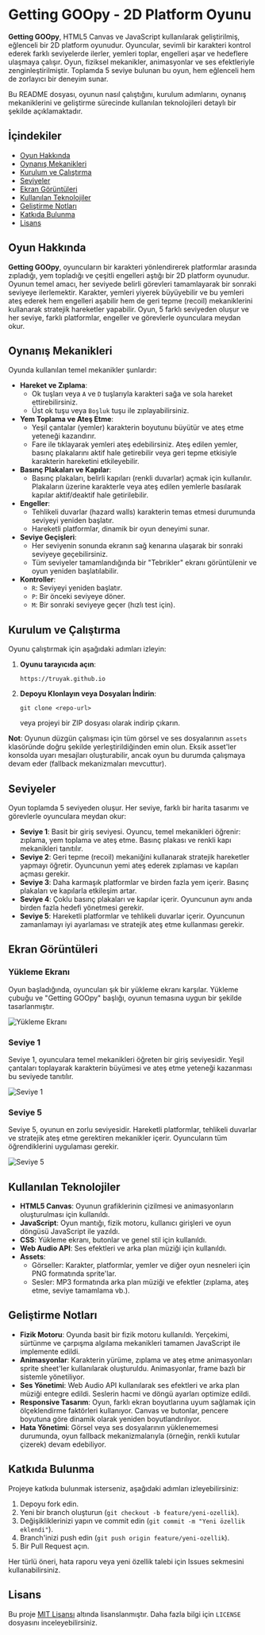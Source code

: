 # Getting GOOpy - 2D Platform Oyunu

**Getting GOOpy**, HTML5 Canvas ve JavaScript kullanılarak geliştirilmiş, eğlenceli bir 2D platform oyunudur. Oyuncular, sevimli bir karakteri kontrol ederek farklı seviyelerde ilerler, yemleri toplar, engelleri aşar ve hedeflere ulaşmaya çalışır. Oyun, fiziksel mekanikler, animasyonlar ve ses efektleriyle zenginleştirilmiştir. Toplamda 5 seviye bulunan bu oyun, hem eğlenceli hem de zorlayıcı bir deneyim sunar.

Bu README dosyası, oyunun nasıl çalıştığını, kurulum adımlarını, oynanış mekaniklerini ve geliştirme sürecinde kullanılan teknolojileri detaylı bir şekilde açıklamaktadır.

## İçindekiler
- [Oyun Hakkında](#oyun-hakkında)
- [Oynanış Mekanikleri](#oynanış-mekanikleri)
- [Kurulum ve Çalıştırma](#kurulum-ve-çalıştırma)
- [Seviyeler](#seviyeler)
- [Ekran Görüntüleri](#ekran-görüntüleri)
- [Kullanılan Teknolojiler](#kullanılan-teknolojiler)
- [Geliştirme Notları](#geliştirme-notları)
- [Katkıda Bulunma](#katkıda-bulunma)
- [Lisans](#lisans)

## Oyun Hakkında
**Getting GOOpy**, oyuncuların bir karakteri yönlendirerek platformlar arasında zıpladığı, yem topladığı ve çeşitli engelleri aştığı bir 2D platform oyunudur. Oyunun temel amacı, her seviyede belirli görevleri tamamlayarak bir sonraki seviyeye ilerlemektir. Karakter, yemleri yiyerek büyüyebilir ve bu yemleri ateş ederek hem engelleri aşabilir hem de geri tepme (recoil) mekaniklerini kullanarak stratejik hareketler yapabilir. Oyun, 5 farklı seviyeden oluşur ve her seviye, farklı platformlar, engeller ve görevlerle oyunculara meydan okur.

## Oynanış Mekanikleri
Oyunda kullanılan temel mekanikler şunlardır:

- **Hareket ve Zıplama**:
  - Ok tuşları veya `A` ve `D` tuşlarıyla karakteri sağa ve sola hareket ettirebilirsiniz.
  - Üst ok tuşu veya `Boşluk` tuşu ile zıplayabilirsiniz.
- **Yem Toplama ve Ateş Etme**:
  - Yeşil çantalar (yemler) karakterin boyutunu büyütür ve ateş etme yeteneği kazandırır.
  - Fare ile tıklayarak yemleri ateş edebilirsiniz. Ateş edilen yemler, basınç plakalarını aktif hale getirebilir veya geri tepme etkisiyle karakterin hareketini etkileyebilir.
- **Basınç Plakaları ve Kapılar**:
  - Basınç plakaları, belirli kapıları (renkli duvarlar) açmak için kullanılır. Plakaların üzerine karakterle veya ateş edilen yemlerle basılarak kapılar aktif/deaktif hale getirilebilir.
- **Engeller**:
  - Tehlikeli duvarlar (hazard walls) karakterin temas etmesi durumunda seviyeyi yeniden başlatır.
  - Hareketli platformlar, dinamik bir oyun deneyimi sunar.
- **Seviye Geçişleri**:
  - Her seviyenin sonunda ekranın sağ kenarına ulaşarak bir sonraki seviyeye geçebilirsiniz.
  - Tüm seviyeler tamamlandığında bir "Tebrikler" ekranı görüntülenir ve oyun yeniden başlatılabilir.
- **Kontroller**:
  - `R`: Seviyeyi yeniden başlatır.
  - `P`: Bir önceki seviyeye döner.
  - `M`: Bir sonraki seviyeye geçer (hızlı test için).

## Kurulum ve Çalıştırma
Oyunu çalıştırmak için aşağıdaki adımları izleyin:

1. **Oyunu tarayıcıda açın**:
   ```
   https://truyak.github.io
   ```
   

2. **Depoyu Klonlayın veya Dosyaları İndirin**:
   ```
   git clone <repo-url>
   ```
   veya projeyi bir ZIP dosyası olarak indirip çıkarın.

**Not**: Oyunun düzgün çalışması için tüm görsel ve ses dosyalarının `assets` klasöründe doğru şekilde yerleştirildiğinden emin olun. Eksik asset'ler konsolda uyarı mesajları oluşturabilir, ancak oyun bu durumda çalışmaya devam eder (fallback mekanizmaları mevcuttur).

## Seviyeler
Oyun toplamda 5 seviyeden oluşur. Her seviye, farklı bir harita tasarımı ve görevlerle oyunculara meydan okur:

- **Seviye 1**: Basit bir giriş seviyesi. Oyuncu, temel mekanikleri öğrenir: zıplama, yem toplama ve ateş etme. Basınç plakası ve renkli kapı mekanikleri tanıtılır.
- **Seviye 2**: Geri tepme (recoil) mekaniğini kullanarak stratejik hareketler yapmayı öğretir. Oyuncunun yemi ateş ederek zıplaması ve kapıları açması gerekir.
- **Seviye 3**: Daha karmaşık platformlar ve birden fazla yem içerir. Basınç plakaları ve kapılarla etkileşim artar.
- **Seviye 4**: Çoklu basınç plakaları ve kapılar içerir. Oyuncunun aynı anda birden fazla hedefi yönetmesi gerekir.
- **Seviye 5**: Hareketli platformlar ve tehlikeli duvarlar içerir. Oyuncunun zamanlamayı iyi ayarlaması ve stratejik ateş etme kullanması gerekir.

## Ekran Görüntüleri

### Yükleme Ekranı
Oyun başladığında, oyuncuları şık bir yükleme ekranı karşılar. Yükleme çubuğu ve "Getting GOOpy" başlığı, oyunun temasına uygun bir şekilde tasarlanmıştır.

![Yükleme Ekranı](assets/images/LoadingScreen.png)

### Seviye 1
Seviye 1, oyunculara temel mekanikleri öğreten bir giriş seviyesidir. Yeşil çantaları toplayarak karakterin büyümesi ve ateş etme yeteneği kazanması bu seviyede tanıtılır.

![Seviye 1](assets/images/Level1.png)

### Seviye 5
Seviye 5, oyunun en zorlu seviyesidir. Hareketli platformlar, tehlikeli duvarlar ve stratejik ateş etme gerektiren mekanikler içerir. Oyuncuların tüm öğrendiklerini uygulaması gerekir.

![Seviye 5](assets/images/Level5.png)

## Kullanılan Teknolojiler
- **HTML5 Canvas**: Oyunun grafiklerinin çizilmesi ve animasyonların oluşturulması için kullanıldı.
- **JavaScript**: Oyun mantığı, fizik motoru, kullanıcı girişleri ve oyun döngüsü JavaScript ile yazıldı.
- **CSS**: Yükleme ekranı, butonlar ve genel stil için kullanıldı.
- **Web Audio API**: Ses efektleri ve arka plan müziği için kullanıldı.
- **Assets**:
  - Görseller: Karakter, platformlar, yemler ve diğer oyun nesneleri için PNG formatında sprite'lar.
  - Sesler: MP3 formatında arka plan müziği ve efektler (zıplama, ateş etme, seviye tamamlama vb.).

## Geliştirme Notları
- **Fizik Motoru**: Oyunda basit bir fizik motoru kullanıldı. Yerçekimi, sürtünme ve çarpışma algılama mekanikleri tamamen JavaScript ile implemente edildi.
- **Animasyonlar**: Karakterin yürüme, zıplama ve ateş etme animasyonları sprite sheet'ler kullanılarak oluşturuldu. Animasyonlar, frame bazlı bir sistemle yönetiliyor.
- **Ses Yönetimi**: Web Audio API kullanılarak ses efektleri ve arka plan müziği entegre edildi. Seslerin hacmi ve döngü ayarları optimize edildi.
- **Responsive Tasarım**: Oyun, farklı ekran boyutlarına uyum sağlamak için ölçeklendirme faktörleri kullanıyor. Canvas ve butonlar, pencere boyutuna göre dinamik olarak yeniden boyutlandırılıyor.
- **Hata Yönetimi**: Görsel veya ses dosyalarının yüklenememesi durumunda, oyun fallback mekanizmalarıyla (örneğin, renkli kutular çizerek) devam edebiliyor.

## Katkıda Bulunma
Projeye katkıda bulunmak isterseniz, aşağıdaki adımları izleyebilirsiniz:
1. Depoyu fork edin.
2. Yeni bir branch oluşturun (`git checkout -b feature/yeni-ozellik`).
3. Değişikliklerinizi yapın ve commit edin (`git commit -m "Yeni özellik eklendi"`).
4. Branch'inizi push edin (`git push origin feature/yeni-ozellik`).
5. Bir Pull Request açın.

Her türlü öneri, hata raporu veya yeni özellik talebi için Issues sekmesini kullanabilirsiniz.

## Lisans
Bu proje [MIT Lisansı](LICENSE) altında lisanslanmıştır. Daha fazla bilgi için `LICENSE` dosyasını inceleyebilirsiniz.
